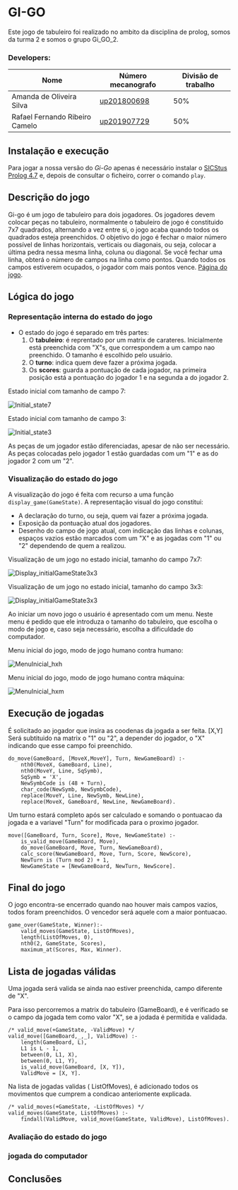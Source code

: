 # GI-GO

Este jogo de tabuleiro foi realizado no ambito da disciplina de prolog, somos da turma 2 e somos o grupo Gi_GO_2.

### Developers:
| Nome | Número mecanografo | Divisão de trabalho |
|---|---|---|
| Amanda de Oliveira Silva | [up201800698](https://sigarra.up.pt/feup/pt/fest_geral.cursos_list?pv_num_unico=201800698)| 50% |
| Rafael Fernando Ribeiro Camelo | [up201907729](https://sigarra.up.pt/feup/pt/fest_geral.cursos_list?pv_num_unico=201907729) | 50% |

## Instalação e execução

Para jogar a nossa versão do *Gi-Go* apenas é necessário instalar o [SICStus Prolog 4.7](https://sicstus.sics.se) e, depois de consultar o ficheiro, correr o comando ``play``.


## Descrição do jogo

Gi-go é um jogo de tabuleiro para dois jogadores. Os jogadores devem colocar peças no tabuleiro, normalmente o tabuleiro de jogo é constituido 7x7 quadrados, alternando a vez entre si, o jogo acaba quando todos os quadrados esteja preenchidos. O objetivo do jogo é fechar o maior número possível de linhas horizontais, verticais ou diagonais, ou seja, colocar a última pedra nessa mesma linha, coluna ou diagonal. Se você fechar uma linha, obterá o número de campos na linha como pontos. Quando todos os campos estiverem ocupados, o jogador com mais pontos vence.
[Página do jogo](https://boardgamegeek.com/boardgame/348086/gi-go).


## Lógica do jogo

### Representação interna do estado do jogo 

* O estado do jogo é separado em três partes:
    1. O **tabuleiro**: é reprentado por um matrix de carateres. Inicialmente está preenchida com "X"s, que correspondem a um campo nao preenchido. O tamanho é escolhido pelo usuário.
    2. O **turno**: indica quem deve fazer a próxima jogada.
    3. Os **scores**: guarda a pontuação de cada jogador, na primeira posição está a pontuação do jogador 1 e na segunda a do jogador 2.


Estado inicial com tamanho de campo 7:

![Initial_state7](./images/initial_state7.png)


Estado inicial com tamanho de campo 3:

![Initial_state3](./images/initial_state3.png)

As peças de um jogador estão diferenciadas, apesar de não ser necessário. As peças colocadas pelo jogador 1 estão guardadas com um "1" e as do jogador 2 com um "2".

### Visualização do estado do jogo

A visualização do jogo é feita com recurso a uma função ``display_game(GameState)``. A representação visual do jogo constitui:
* A declaração do turno, ou seja, quem vai fazer a próxima jogada.
* Exposição da pontuação atual dos jogadores. 
* Desenho do campo de jogo atual, com indicação das linhas e colunas, espaços vazios estão marcados com um "X" e as jogadas com "1" ou "2" dependendo de quem a realizou.


Visualização de um jogo no estado inicial, tamanho do campo 7x7:

![Display_initialGameState3x3](./images/Display_initialGameState7x7.png)


Visualização de um jogo no estado inicial, tamanho do campo 3x3:

![Display_initialGameState3x3](./images/Display_initialGameState3x3.png)


Ao iniciar um novo jogo o usuário é apresentado com um menu. Neste menu é pedido que ele introduza o tamanho do tabuleiro, que escolha o modo de jogo e, caso seja necessário, escolha a dificuldade do computador.

Menu inicial do jogo, modo de jogo humano contra humano:

![MenuInicial_hxh](./images/MenuInicial_hxh.png)

Menu inicial do jogo, modo de jogo humano contra máquina:

![MenuInicial_hxm](./images/MenuInicial_hxm.png)



## Execução de jogadas
É solicitado ao jogador que insira as coodenas da jogada a ser feita. [X,Y]
Será subtituido na matrix o "1" ou "2", a depender do jogador,  o "X" indicando que esse campo foi preenchido.
```
do_move(GameBoard, [MoveX,MoveY], Turn, NewGameBoard) :-
    nth0(MoveX, GameBoard, Line),
    nth0(MoveY, Line, SqSymb),
    SqSymb = 'X',
    NewSymbCode is (48 + Turn),
    char_code(NewSymb, NewSymbCode),
    replace(MoveY, Line, NewSymb, NewLine),
    replace(MoveX, GameBoard, NewLine, NewGameBoard).  
```
Um turno estará completo após ser calculado e somando o pontuacao da jogada e a variavel "Turn" for modificada para o proximo jogador.

```
move([GameBoard, Turn, Score], Move, NewGameState) :-
    is_valid_move(GameBoard, Move),
    do_move(GameBoard, Move, Turn, NewGameBoard),
    calc_score(NewGameBoard, Move, Turn, Score, NewScore),
    NewTurn is (Turn mod 2) + 1,    
    NewGameState = [NewGameBoard, NewTurn, NewScore].
```
## Final do jogo

O jogo encontra-se encerrado quando nao houver mais campos vazios, todos foram preenchidos.
O vencedor será aquele com a maior pontuacao.
```
game_over(GameState, Winner):-
    valid_moves(GameState, ListOfMoves),
    length(ListOfMoves, 0),
    nth0(2, GameState, Scores),
    maximum_at(Scores, Max, Winner).

``` 


## Lista de jogadas válidas
Uma jogada será valida se ainda nao estiver preenchida, campo diferente de "X".

Para isso percorremos a matrix do tabuleiro (GameBoard), e é verificado se o campo da jogada tem como valor "X", se a jodada é permitida e  validada.

```
/* valid_move(+GameState, -ValidMove) */
valid_move([GameBoard,_,_], ValidMove) :-
    length(GameBoard, L),
    L1 is L - 1,
    between(0, L1, X),
    between(0, L1, Y),
    is_valid_move(GameBoard, [X, Y]),
    ValidMove = [X, Y].
```

Na lista de jogadas validas ( ListOfMoves), é adicionado todos os movimentos que cumprem a condicao anteriomente explicada.

```
/* valid_moves(+GameState, -ListOfMoves) */
valid_moves(GameState, ListOfMoves) :-
    findall(ValidMove, valid_move(GameState, ValidMove), ListOfMoves).
```

### Avaliação do estado do jogo
### jogada do computador

## Conclusões